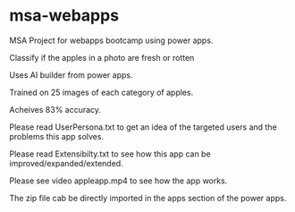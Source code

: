 # msa-webapps
MSA Project for webapps bootcamp using power apps.

Classify if the apples in a photo are fresh or rotten

Uses AI builder from power apps.

Trained on 25 images of each category of apples.

Acheives 83% accuracy.

Please read UserPersona.txt to get an idea of the targeted users and the problems this app solves.

Please read Extensibilty.txt to see how this app can be improved/expanded/extended.

Please see video appleapp.mp4 to see how the app works.

The zip file cab be directly imported in the apps section of the power apps.
